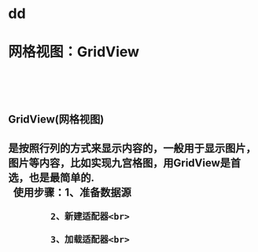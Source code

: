 # dd
 
<h1>网格视图：GridView<h1><br>
   <h2> GridView(网格视图)<h2>是按照行列的方式来显示内容的，一般用于显示图片，图片等内容，比如实现九宫格图，用GridView是首选，也是最简单的.<br>
   使用步骤：1、准备数据源<br>

            2、新建适配器<br>

            3、加载适配器<br>
